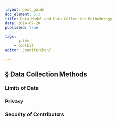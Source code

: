 ```yaml
---
layout: post_guide
doc_element: 5.2
title: Data Model and Data Collection Methodology
date: 2014-07-20
published: true

tags:
	- guide
	- toolkit
editor: JenniferChan7

---
```



## &sect; Data Collection Methods

### Limits of Data

### Privacy

### Security of Contributors
